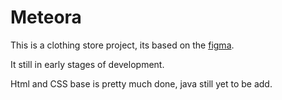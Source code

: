 # Meteora

This is a clothing store project, its based on the [figma](https://www.figma.com/file/2TLgt8UjsWUViWlmpXu5Fz/Challenge-Front-end-%7C-Loja-Meteora?node-id=2386%3A3188&mode=dev).

It still in early stages of development.

Html and CSS base is pretty much done, java still yet to be add.
